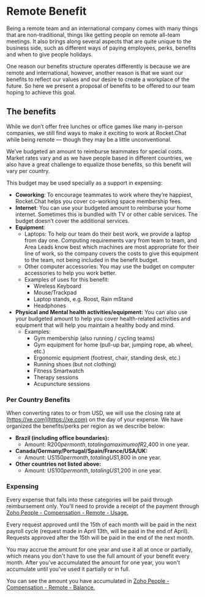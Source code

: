 # Remote Benefit

Being a remote team and an international company comes with many things that are non-traditional, things like getting people on remote all-team meetings. It also brings along several aspects that are quite unique to the business side, such as different ways of paying employees, perks, benefits and when to give people holidays. 

One reason our benefits structure operates differently is because we are remote and international, however, another reason is that we want our benefits to reflect our values and our desire to create a workplace of the future. So here we present a proposal of benefits to be offered to our team hoping to achieve this goal.

## The benefits

While we don’t offer free lunches or office games like many in-person companies, we still find ways to make it exciting to work at Rocket.Chat while being remote — though they may be a little unconventional.

We’ve budgeted an amount to reimburse teammates for special costs. Market rates vary and as we have people based in different countries, we also have a great challenge to equalize those benefits, so this benefit will vary per country.

 This budget may be used specially as a support in expensing:

* **Coworking**: To encourage teammates to work where they’re happiest, Rocket.Chat helps you cover co-working space membership fees.
* **Internet**: You can use your budgeted amount to reimburse your home internet. Sometimes this is bundled with TV or other cable services. The budget doesn’t cover the additional services.
* **Equipment**: 
  * Laptops: To help our team do their best work, we provide a laptop from day one. Computing requirements vary from team to team, and Area Leads know best which machines are most appropriate for their line of work, so the company covers the costs to give this equipment to the team, not being included in the benefit budget.
  * Other computer accessories: You may use the budget on computer accessories to help you work better.
  * Examples of uses for this benefit:
    * Wireless Keyboard
    * Mouse/Trackpad
    * Laptop stands, e.g. Roost, Rain mStand
    * Headphones
* **Physical and Mental health activities/equipment:** You can also use your budgeted amount to help you cover health-related activities and equipment that will help you maintain a healthy body and mind.
  * Examples: 
    * Gym membership \(also running / cycling teams\)
    * Gym equipment for home \(pull-up bar, jumping rope, ab wheel, etc.\)
    * Ergonomic equipment \(footrest, chair, standing desk, etc.\)
    * Running shoes \(but not clothing\)
    * Fitness Smartwatch
    * Therapy sessions
    * Acupuncture sessions

### Per Country Benefits

When converting rates to or from USD, we will use the closing rate at [https://xe.com](https://xe.com) on the day of your expense. We have organized the benefits/perks per region as we describe below:

* **Brazil \(including office boundaries\):**
  * Amount: R$200 per month, totaling a maximum of R$2,400 in one year. 
* **Canada/Germany/Portugal/Spain/France/USA/UK:**
  * Amount: US$150 per month, totaling US$1,800 in one year. 
* **Other countries not listed above:**
  * Amount: US$100 per month, totaling US$1,200 in one year.

### Expensing

Every expense that falls into these categories will be paid through reimbursement only. You'll need to provide a receipt of the payment through [Zoho People - Compensation - Remote - Usage.](https://people.zoho.com/rocketchat/zp#compensation/form/listview-formId:524549000001060069/viewId:524549000001060071) 

Every request approved until the 15th of each month will be paid in the next payroll cycle \(request made in April 13th, will be paid in the end of April\). Requests approved after the 15th will be paid in the end of the next month.

You may accrue the amount for one year and use it all at once or partially, which means you don't have to use the full amount of your benefit every month. After you've accumulated the amount for one year, you won't accumulate until you've used it partially or in full. 

You can see the amount you have accumulated in [Zoho People - Compensation - Remote - Balance.](https://people.zoho.com/rocketchat/zp#compensation/form/listview-formId:524549000000841009/viewId:524549000000841011)  




